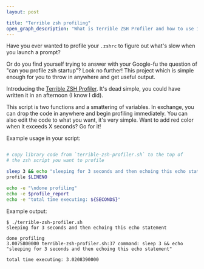 ```yaml
---
layout: post

title: "Terrible zsh profiling"
open_graph_description: "What is Terrible ZSH Profiler and how to use it. Bonus examples included!"
---
```


Have you ever wanted to profile your `.zshrc` to figure out what's slow when you launch a prompt? 

Or do you find yourself trying to answer with your Google-fu the question of "can you profile zsh startup"? Look no further! This project which is simple enough for you to throw in anywhere and get useful output.

Introducing the [Terrible ZSH Profiler](https://gitlab.com/Nitrodist/terrible-zsh-profiler). It's dead simple, you could have written it in an afternoon (I know I did).

This script is two functions and a smattering of variables. In exchange, you can drop the code in anywhere and begin profiling immediately. You can also edit the code to what you want, it's very simple. Want to add red color when it exceeds X seconds? Go for it!

Example usage in your script:

```sh

# copy library code from `terrible-zsh-profiler.sh` to the top of
# the zsh script you want to profile

sleep 3 && echo "sleeping for 3 seconds and then echoing this echo statement"
profile $LINENO

echo -e "\ndone profiling"
echo -e $profile_report
echo -e "total time executing: ${SECONDS}"
```

Example output:

```
$ ./terrible-zsh-profiler.sh
sleeping for 3 seconds and then echoing this echo statement

done profiling
3.0075800000 terrible-zsh-profiler.sh:37 command: sleep 3 && echo "sleeping for 3 seconds and then echoing this echo statement"

total time executing: 3.0208390000
```
